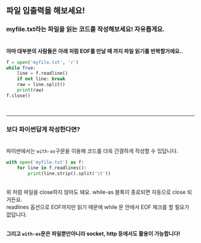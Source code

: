 ## **파일 입출력을 해보세요!**

### myfile.txt라는 파일을 읽는 코드를 작성해보세요! 자유롭게요.<br><br>
**아마 대부분의 사람들은 아래 처럼 EOF를 만날 때 까지 파일 읽기를 반복할거에요..<br>**
```python
f = open('myfile.txt', 'r')
while True:
    line = f.readline()
    if not line: break
    raw = line.split()
    print(raw)
f.close()
```
<br>

***

### **보다 파이썬답게 작성한다면?<br><br>**
파이썬에서는 `with-as`구문을 이용해 코드를 더욱 간결하게 작성할 수 있답니다.<br>
```python
with open('myfile.txt') as f:
    for line in f.readlines():
        print(line.strip().split('\t'))
```
<br>
위 처럼 파일을 close하지 않아도 돼요. while-as 블록이 종료되면 자동으로 close 되거든요.<br>
readlines 옵션으로 EOF까지만 읽기 때문에 while 문 안에서 EOF 체크를 할 필요가 없답니다.<br><br>

**그리고 `with-as`문은 파일뿐만아니라 socket, http 등에서도 활용이 가능합니다!**

